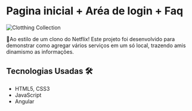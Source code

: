 # Pagina inicial + Aréa de login + Faq
![Clotthing Collection](https://cdn.discordapp.com/attachments/1177172733554065428/1252694518029881446/nw.png?ex=6673262f&is=6671d4af&hm=4ae67fbd306175e30bf31557fa691a051122fca58e4455f8e8febbbcb2f43f47&)

🚀Ao estilo de um clono do Netflix! Este projeto foi desenvolvido para demonstrar como agregar vários serviços em um só local, trazendo amis dinamismo as informações.

## Tecnologias Usadas 🛠️

- HTML5, CSS3
- JavaScript
- Angular

